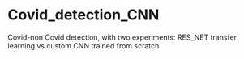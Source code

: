 # Covid_detection_CNN
Covid-non Covid detection, with two experiments: RES_NET transfer learning vs custom CNN trained from scratch
